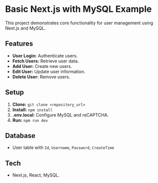 # Basic Next.js with MySQL Example

This project demonstrates core functionality for user management using Next.js and MySQL.

## Features

* **User Login:** Authenticate users.
* **Fetch Users:** Retrieve user data.
* **Add User:** Create new users.
* **Edit User:** Update user information.
* **Delete User:** Remove users.

## Setup

1.  **Clone:** `git clone <repository_url>`
2.  **Install:** `npm install`
3.  **.env.local:** Configure MySQL and reCAPTCHA.
4.  **Run:** `npm run dev`

## Database

* User table with `Id`, `Username`, `Password`, `CreateTime`

## Tech

* Next.js, React, MySQL.
